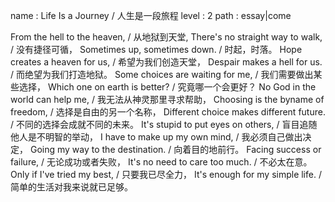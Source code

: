 name : Life Is a Journey / 人生是一段旅程
level : 2
path : essay|come

From the hell to the heaven, / 从地狱到天堂,
There's no straight way to walk, / 没有捷径可循，
Sometimes up, sometimes down. / 时起，时落。
Hope creates a heaven for us, / 希望为我们创造天堂，
Despair makes a hell for us. / 而绝望为我们打造地狱。
Some choices are waiting for me, / 我们需要做出某些选择，
Which one on earth is better? / 究竟哪一个会更好？
No God in the world can help me, / 我无法从神灵那里寻求帮助，
Choosing is the byname of freedom, / 选择是自由的另一个名称，
Different choice makes different future. / 不同的选择会成就不同的未来。
It's stupid to put eyes on others, / 盲目追随他人是不明智的举动，
I have to make up my own mind, / 我必须自己做出决定，
Going my way to the destination. / 向着目的地前行。
Facing success or failure, / 无论成功或者失败，
It's no need to care too much. / 不必太在意。
Only if I've tried my best, / 只要我已尽全力，
It's enough for my simple life. / 简单的生活对我来说就已足够。
